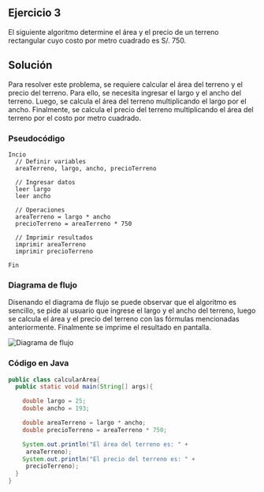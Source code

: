 ## Ejercicio 3

El siguiente algoritmo determine el área y el precio de un terreno rectangular cuyo costo por metro cuadrado es S/. 750.

## Solución

Para resolver este problema, se requiere calcular el área del terreno y el precio del terreno. Para ello, se necesita ingresar el largo y el ancho del terreno. Luego, se calcula el área del terreno multiplicando el largo por el ancho. Finalmente, se calcula el precio del terreno multiplicando el área del terreno por el costo por metro cuadrado.

### Pseudocódigo

```plaintext
Incio
  // Definir variables
  areaTerreno, largo, ancho, precioTerreno

  // Ingresar datos
  leer largo
  leer ancho

  // Operaciones
  areaTerreno = largo * ancho
  precioTerreno = areaTerreno * 750

  // Imprimir resultados
  imprimir areaTerreno
  imprimir precioTerreno

Fin
```

### Diagrama de flujo

Disenando el diagrama de flujo se puede observar que el algoritmo es sencillo, se pide al usuario que ingrese el largo y el ancho del terreno, luego se calcula el área y el precio del terreno con las fórmulas mencionadas anteriormente. Finalmente se imprime el resultado en pantalla.

![Diagrama de flujo](diagramaFlujo.png)

### Código en Java

```java
public class calcularArea{
  public static void main(String[] args){

    double largo = 25;
    double ancho = 193;

    double areaTerreno = largo * ancho;
    double precioTerreno = areaTerreno * 750;

    System.out.println("El área del terreno es: " +
     areaTerreno);
    System.out.println("El precio del terreno es: " +
     precioTerreno);
  }
}
```
